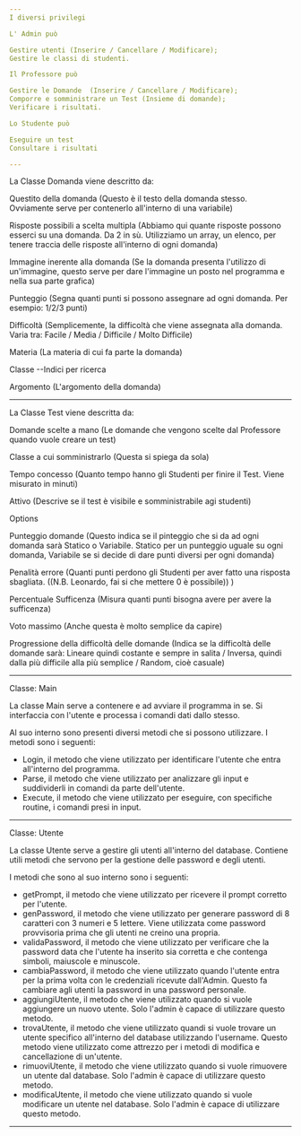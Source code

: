```yaml
---
I diversi privilegi

L' Admin può

Gestire utenti (Inserire / Cancellare / Modificare);
Gestire le classi di studenti.

Il Professore può

Gestire le Domande  (Inserire / Cancellare / Modificare);
Comporre e somministrare un Test (Insieme di domande);
Verificare i risultati.

Lo Studente può

Eseguire un test
Consultare i risultati

---
```


La Classe Domanda viene descritto da:

Questito della domanda (Questo è il testo della domanda stesso. Ovviamente serve per contenerlo all'interno di una variabile)

Risposte possibili a scelta multipla (Abbiamo qui quante risposte possono esserci su una domanda. Da 2 in sù. Utilizziamo un array, un elenco, per tenere traccia delle risposte all'interno di ogni domanda)

Immagine inerente alla domanda (Se la domanda presenta l'utilizzo di un'immagine, questo serve per dare l'immagine un posto nel programma e nella sua parte grafica)

Punteggio (Segna quanti punti si possono assegnare ad ogni domanda. Per esempio: 1/2/3 punti)

Difficoltà (Semplicemente, la difficoltà che viene assegnata alla domanda. Varia tra: Facile / Media / Difficile / Molto Difficile)

Materia (La materia di cui fa parte la domanda)

Classe   --Indici per ricerca

Argomento (L'argomento della domanda)

---

La Classe Test viene descritta da:

Domande scelte a mano (Le domande che vengono scelte dal Professore quando vuole creare un test)

Classe a cui somministrarlo (Questa si spiega da sola)

Tempo concesso (Quanto tempo hanno gli Studenti per finire il Test. Viene misurato in minuti)

Attivo (Descrive se il test è visibile e somministrabile agi studenti)

Options

Punteggio domande (Questo indica se il pinteggio che si da ad ogni domanda sarà Statico o Variabile. Statico per un punteggio uguale su ogni domanda, Variabile se si decide di dare punti diversi per ogni domanda)

Penalità errore (Quanti punti perdono gli Studenti per aver fatto una risposta sbagliata. ((N.B. Leonardo, fai si che mettere 0 è possibile)) )

Percentuale Sufficenza (Misura quanti punti bisogna avere per avere la sufficenza)

Voto massimo (Anche questa è molto semplice da capire)

Progressione della difficoltà delle domande (Indica se la difficoltà delle domande sarà: Lineare quindi costante e sempre in salita / Inversa, quindi dalla più difficile alla più semplice / Random, cioè casuale)

---

Classe: Main

La classe Main serve a contenere e ad avviare il programma in se. Si interfaccia con l'utente e processa i comandi dati dallo stesso.

Al suo interno sono presenti diversi metodi che si possono utilizzare. I metodi sono i seguenti:

* Login, il metodo che viene utilizzato per identificare l'utente che entra all'interno del programma.
* Parse, il metodo che viene utilizzato per analizzare gli input e suddividerli in comandi da parte dell'utente.
* Execute, il metodo che viene utilizzato per eseguire, con specifiche routine, i comandi presi in input.

---

Classe: Utente

La classe Utente serve a gestire gli utenti all'interno del database. Contiene utili metodi che servono per la gestione delle password e degli utenti.

I metodi che sono al suo interno sono i seguenti:

* getPrompt, il metodo che viene utilizzato per ricevere il prompt corretto per l'utente.
* genPassword, il metodo che viene utilizzato per generare password di 8 caratteri con 3 numeri e 5 lettere. Viene utilizzata come password provvisoria prima che gli utenti ne      creino una propria.
* validaPassword, il metodo che viene utilizzato per verificare che la password data che l'utente ha inserito sia corretta e che contenga simboli, maiuscole e minuscole.
* cambiaPassword, il metodo che viene utilizzato quando l'utente entra per la prima volta con le credenziali ricevute dall'Admin. Questo fa cambiare agli utenti la password in una password personale.
* aggiungiUtente, il metodo che viene utilizzato quando si vuole aggiungere un nuovo utente. Solo l'admin è capace di utilizzare questo metodo.
* trovaUtente, il metodo che viene utilizzato quandi si vuole trovare un utente specifico all'interno del database utilizzando l'username. Questo metodo viene utilizzato come attrezzo per i metodi di modifica e cancellazione di un'utente.
* rimuoviUtente, il metodo che viene utilizzato quando si vuole rimuovere un utente dal database. Solo l'admin è capace di utilizzare questo metodo.
* modificaUtente, il metodo che viene utilizzato quando si vuole modificare un utente nel database. Solo l'admin è capace di utilizzare questo metodo.

---

